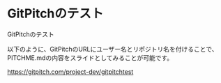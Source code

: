 # GitPitchのテスト
GitPitchのテスト

以下のように、GitPitchのURLにユーザー名とリポジトリ名を付けることで、PITCHME.mdの内容をスライドとしてみることが可能です。

https://gitpitch.com/project-dev/gitpitchtest

